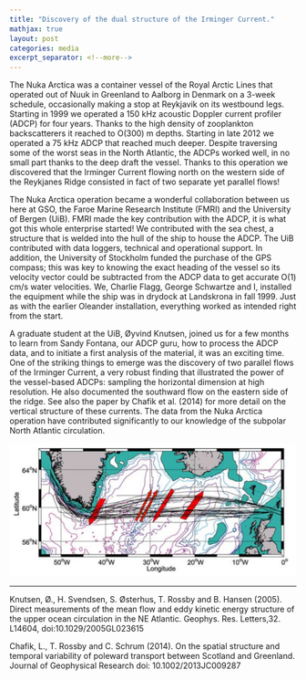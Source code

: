```yaml
---
title: "Discovery of the dual structure of the Irminger Current."
mathjax: true
layout: post
categories: media
excerpt_separator: <!--more-->
---
```


The Nuka Arctica was a container vessel of the Royal Arctic Lines that operated out of Nuuk in Greenland to Aalborg in Denmark on a 3-week schedule, occasionally making a stop at Reykjavik on its westbound legs. Starting in 1999 we operated a 150 kHz acoustic Doppler current profiler (ADCP) for four years. Thanks to the high density of zooplankton backscatterers it reached to O(300) m depths. Starting in late 2012 we operated a 75 kHz ADCP that reached much deeper. Despite traversing some of the worst seas in the North Atlantic, the ADCPs worked well, in no small part thanks to the deep draft the vessel. Thanks to this operation we discovered that the Irminger Current flowing north on the western side of the Reykjanes Ridge consisted in fact of two separate yet parallel flows! 
<!--more-->

The Nuka Arctica operation became a wonderful collaboration between us here at GSO, the Faroe Marine Research Institute (FMRI) and the University of Bergen (UiB). FMRI made the key contribution with the ADCP, it is what got this whole enterprise started! We contributed with the sea chest, a structure that is welded into the hull of the ship to house the ADCP. The UiB contributed with data loggers, technical and operational support. In addition, the University of Stockholm funded the purchase of the GPS compass; this was key to knowing the exact heading of the vessel so its velocity vector could be subtracted from the ADCP data to get accurate O(1) cm/s water velocities. We, Charlie Flagg, George Schwartze and I, installed the equipment while the ship was in drydock at Landskrona in fall 1999. Just as with the earlier Oleander installation, everything worked as intended right from the start. 

A graduate student at the UiB, Øyvind Knutsen, joined us for a few months to learn from Sandy Fontana, our ADCP guru, how to process the ADCP data, and to initiate a first analysis of the material, it was an exciting time. One of the striking things to emerge was the discovery of two parallel flows of the Irminger Current, a very robust finding that illustrated the power of the vessel-based ADCPs: sampling the horizontal dimension at high resolution. He also documented the southward flow on the eastern side of the ridge. See also the paper by Chafik et al. (2014) for more detail on the vertical structure of these currents. The data from the Nuka Arctica operation have contributed significantly to our knowledge of the subpolar North Atlantic circulation. 

![Knutsen_figure](/assets/Knutsen_figure.jpg)

- - - - -
Knutsen, Ø., H. Svendsen, S. Østerhus, T. Rossby and B. Hansen (2005). Direct measurements of the mean flow and eddy kinetic energy structure of the upper ocean circulation in the NE Atlantic. Geophys. Res. Letters,32. L14604, doi:10.1029/2005GL023615

Chafik, L., T. Rossby and C. Schrum (2014). On the spatial structure and temporal variability of poleward transport between Scotland and Greenland. Journal of Geophysical Research doi: 10.1002/2013JC009287
